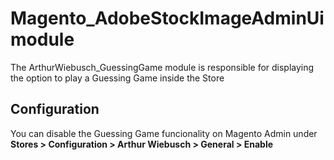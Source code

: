 # Magento_AdobeStockImageAdminUi module

The ArthurWiebusch_GuessingGame module is responsible for displaying the option to play a Guessing Game inside the Store

## Configuration

You can disable the Guessing Game funcionality on Magento Admin under **Stores > Configuration > Arthur Wiebusch > General > Enable**
